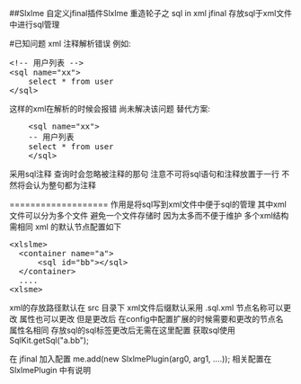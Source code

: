 ##Slxlme
自定义jfinal插件Slxlme 
重造轮子之 sql in xml
jfinal 存放sql于xml文件中进行sql管理

#已知问题
xml 注释解析错误
例如:
<pre>
&lt;!-- 用户列表 --&gt;
&lt;sql name="xx"&gt;
    select * from user
&lt;/sql&gt;
</pre>
这样的xml在解析的时候会报错
尚未解决该问题
替代方案:
<pre>
    &lt;sql name="xx"&gt;
    -- 用户列表
    select * from user
    &lt;/sql&gt;
</pre>
采用sql注释 查询时会忽略被注释的那句
注意不可将sql语句和注释放置于一行 不然将会认为整句都为注释

===================
作用是将sql写到xml文件中便于sql的管理
其中xml文件可以分为多个文件 避免一个文件存储时 因为太多而不便于维护
多个xml结构需相同 
xml 的默认节点配置如下
<pre>&lt;xlslme&gt;
  &lt;container name="a"&gt;
      &lt;sql id="bb"&gt;&lt;/sql&gt;
  &lt;/container&gt;
  ....
&lt;xlsme&gt;</pre>
xml的存放路径默认在 src 目录下
xml文件后缀默认采用 .sql.xml 
节点名称可以更改 属性也可以更改  但是更改后 在config中配置扩展的时候需要和更改的节点名 属性名相同
存放sql的sql标签更改后无需在这里配置
获取sql使用  SqlKit.getSql("a.bb");

在 jfinal 加入配置
me.add(new SlxlmePlugin(arg0, arg1, ....));
相关配置在 SlxlmePlugin 中有说明

